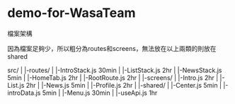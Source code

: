 # demo-for-WasaTeam

檔案架構

因為檔案足夠少，所以粗分為routes和screens，無法放在以上兩類的則放在shared

src/
|
|-routes/
|   |-IntroStack.js   30min
|   |-ListStack.js    2hr
|   |-NewsStack.js    5min
|   |-HomeTab.js      2hr
|   |-RootRoute.js    2hr
|
|-screens/
|   |-Intro.js        2hr
|   |-List.js         2hr
|   |-News.js         5min
|   |-Profile.js      2hr
|
|-shared/ 
|   |-Center.js       5min
|   |-introData.js    5min
|   |-Menu.js         30min
|   |-useApi.js       1hr
